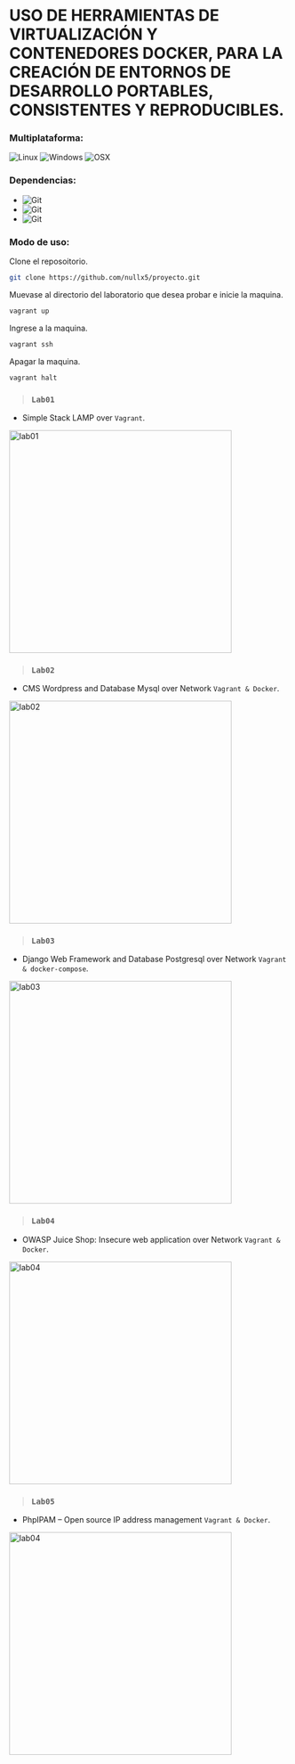 # USO DE HERRAMIENTAS DE VIRTUALIZACIÓN Y CONTENEDORES DOCKER, PARA LA CREACIÓN DE ENTORNOS DE DESARROLLO PORTABLES, CONSISTENTES Y REPRODUCIBLES.

### Multiplataforma: 
![Linux](https://img.shields.io/badge/-Linux-red?logo=linux) ![Windows](https://img.shields.io/badge/-Windows-blue?logo=windows) ![OSX](https://img.shields.io/badge/-OSX-black?logo=apple)

### Dependencias:
- ![Git](https://img.shields.io/badge/Git-latest-green?logo=git)
- ![Git](https://img.shields.io/badge/Virtualbox-v6.1.26-green?logo=virtualbox)
- ![Git](https://img.shields.io/badge/Vagrant-v2.2.19-green?logo=vagrant)


### Modo de uso:
Clone el reposoitorio.

```bash
git clone https://github.com/nullx5/proyecto.git
```

Muevase al directorio del laboratorio que desea probar e inicie la maquina.

```bash
vagrant up
```
Ingrese a la maquina.

```bash
vagrant ssh
```

Apagar la maquina.

```bash
vagrant halt
```

> ### `Lab01`
- Simple Stack LAMP over `Vagrant`.
<img src="https://i.imgur.com/1y6zDiz.png" alt="lab01" style="width:400px;"/>

> ### `Lab02`
- CMS Wordpress and Database Mysql over Network `Vagrant & Docker`.
<img src="https://i.imgur.com/6Mxuzhy.png" alt="lab02" style="width:400px;"/>

> ### `Lab03`
- Django Web Framework and Database Postgresql over Network `Vagrant & docker-compose`.
<img src="https://i.imgur.com/gSt3BbW.png" alt="lab03" style="width:400px;"/>

> ### `Lab04`
- OWASP Juice Shop: Insecure web application over Network `Vagrant & Docker`.
<img src="https://i.imgur.com/bXy9d5j.png" alt="lab04" style="width:400px;"/>

> ### `Lab05`
- PhpIPAM – Open source IP address management `Vagrant & Docker`.
<img src="https://i.imgur.com/os28UjY.png" alt="lab04" style="width:400px;"/>
